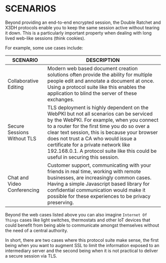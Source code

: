 # SCENARIOS

Beyond providing an end-to-end encrypted session, the Double Ratchet and X3DH protocols enable you to keep the same session active without tearing it down. This is a particularly important property when dealing with long lived web-like sessions (think cookies).

For example, some use cases include:

| **SCENARIO**                | **DESCRIPTION**                                            |
|-----------------------------|------------------------------------------------------------|
| Collaborative Editing       | Modern web based document creation solutions often provide the ability for multiple people edit and annotate a document at once. Using a protocol suite like this enables the application to blind the server of these exchanges.                            |
| Secure Sessions Without TLS | TLS deployment is highly dependent on the WebPKI but not all scenarios can be serviced by the WebPKI. For example, when you connect to a router for the first time you do so over a clear text session, this is because your browser does not trust a CA who would issue a certificate for a private network like 192.168.0.1. A protocol suite like this could be useful in securing this session.                                                            |
| Chat and Video Conferencing  | Customer support, communicating with your friends in real time, working with remote businesses, are increasingly common cases. Having a simple Javascript based library for confidential communication would make it possible for these experiences to be privacy preserving.                                                                                 |


Beyond the web cases listed above you can also imagine `Internet Of Things` cases like light switches, thermostats and other IoT devices that could benefit from being able to communicate amongst themselves without the need of a central authority. 

In short, there are two cases where this protocol suite make sense, the first being when you want to augment SSL to limit the information exposed to an intermediary server and the second being when it is not practical to deliver a secure session via TLS.
